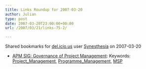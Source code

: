 ```yaml
---
title: Links Roundup for 2007-03-20
author: Julian
type: post
date: 2007-03-20T23:00:00+00:00
url: /2007/03/21/links-75-2/

---
```

Shared bookmarks for [del.icio.us][1] user  [Synesthesia][2] on 2007-03-20

  * [APM SIG: Governance of Project Management][3]: 
    Keywords: [Project_Management][4], [Programme_Management][5], [MSP][6]</li> </ul>

 [1]: http://del.icio.us/
 [2]: http://del.icio.us/synesthesia
 [3]: http://www.apm.org.uk/Governance/GovernanceProfile.asp "http://www.apm.org.uk/Governance/GovernanceProfile.asp"
 [4]: http://del.icio.us/synesthesia/Project_Management
 [5]: http://del.icio.us/synesthesia/Programme_Management
 [6]: http://del.icio.us/synesthesia/MSP